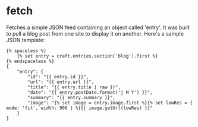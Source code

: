 # fetch

Fetches a simple JSON feed containing an object called 'entry'. It was built to pull a blog post from one site to display it on another. Here's a sample JSON template:

```
{% spaceless %}
	{% set entry = craft.entries.section('blog').first %}
{% endspaceless %}
{
	"entry": {
		"id": "{{ entry.id }}",
		"url": "{{ entry.url }}",
		"title": "{{ entry.title | raw }}",
		"date": "{{ entry.postDate.format('j M Y') }}",
		"summary": "{{ entry.summary }}",
		"image": "{% set image = entry.image.first %}{% set lowRes = { mode: 'fit', width: 900 } %}{{ image.getUrl(lowRes) }}"
	}
}
